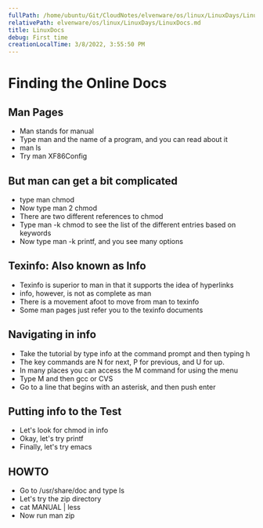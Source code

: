 ```yaml
---
fullPath: /home/ubuntu/Git/CloudNotes/elvenware/os/linux/LinuxDays/LinuxDocs.md
relativePath: elvenware/os/linux/LinuxDays/LinuxDocs.md
title: LinuxDocs
debug: First time
creationLocalTime: 3/8/2022, 3:55:50 PM
---
```


<!-- toc -->
<!-- tocstop -->


<HTML>
<HEAD>
	<TITLE>Linux Docs</TITLE>
	<script language="JavaScript" src="/charlie/libs/scripts/MeyerStyleSwitch.js" type="text/javascript"></script>  
	<!--#include virtual="../../scripts/HeaderInfo.html" -->
</HEAD>
<BODY>

<H1>Finding the Online Docs</H1>

<H2>Man Pages</H2>
<UL>
<LI>Man stands for manual</LI>
<LI>Type man and the name of a program, and you can read about it</LI>
<LI>man ls</LI>
<LI>Try man XF86Config</LI>
</UL>


<H2>But man can get a bit complicated</H2>
<UL>
<LI>type man chmod</LI>
<LI>Now type man 2 chmod</LI>
<LI>There are two different references to chmod</LI>
<LI>Type man -k chmod to see the list of the different entries based on keywords</LI>
<LI>Now type man -k printf, and you see many options</LI>
</UL>

<h2>Texinfo: Also known as Info</h2>
<UL>
<LI>Texinfo is superior to man in that it supports  the idea of hyperlinks</LI>
<LI>info, however, is not as complete as man</LI>
<LI>There is a movement afoot to move from man to texinfo</LI>
<LI>Some man pages just refer you to the texinfo documents</LI>
</UL>


<H2>Navigating in info</H2>
<UL>
<LI>Take the tutorial by type info at the command prompt and then typing h</LI>
<LI>The key commands are N for next, P for previous, and U for up.</LI>
<LI>In many places you can access the M command for using the menu</LI>
<LI>Type M and then gcc or CVS</LI>
<LI>Go to a line that begins with an asterisk, and then push enter</LI>
</UL>

<H2>Putting info to the Test</H2>
<UL>
<LI>Let's look for chmod in info</LI>
<LI>Okay, let's try printf</LI>
<LI>Finally, let's try emacs</LI>
</UL>

<H2>HOWTO</H2>
<UL>
<LI>Go to /usr/share/doc and type ls</LI>
<LI>Let's try the zip directory</LI>
<LI>cat MANUAL | less</LI>
<LI>Now run man zip</LI>
</UL>







</BODY>
</HTML>
